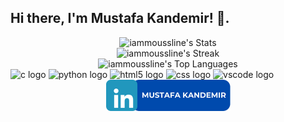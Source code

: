 <h2 align="left">Hi there, I'm Mustafa Kandemir! 👋.</h2>

<div align="center">
  <img src="https://github-readme-stats.vercel.app/api?username=iammoussline&theme=radical&show_icons=true&hide_border=true&count_private=true" alt="iammoussline's Stats" width="400" style="pointer-events: none;" />
</div>

<div align="center">
  <img src="https://github-readme-streak-stats.herokuapp.com/?user=iammoussline&theme=radical&hide_border=true" alt="iammoussline's Streak" width="400" style="pointer-events: none;" />
</div>

<div align="center">
  <img src="https://github-readme-stats.vercel.app/api/top-langs/?username=iammoussline&theme=radical&show_icons=true&hide_border=true&layout=compact" alt="iammoussline's Top Languages" width="400" style="pointer-events: none;" />
</div>

<div align="left" style="pointer-events: none;">
  <img src="https://cdn.jsdelivr.net/gh/devicons/devicon/icons/c/c-original.svg" height="30" width="42" alt="c logo"  />
  <img src="https://cdn.jsdelivr.net/gh/devicons/devicon/icons/python/python-original.svg" height="30" width="42" alt="python logo"  />
  <img src="https://cdn.jsdelivr.net/gh/devicons/devicon/icons/html5/html5-original.svg" height="30" width="42" alt="html5 logo"  />
  <img src="https://cdn.jsdelivr.net/gh/devicons/devicon/icons/css3/css3-original.svg" height="30" width="42" alt="css logo"  />
  <img src="https://cdn.jsdelivr.net/gh/devicons/devicon/icons/vscode/vscode-original.svg" height="30" width="42" alt="vscode logo"  />
</div>

<div align="center">
  <a href="https://www.linkedin.com/in/mmustafakandemir" target="_blank">
    <img src="https://github.com/iammoussline/iammoussline/blob/master/MUSTAFA%20KANDEMIR.png?raw=true" height="50" alt="linkedin logo"  />
  </a>
</div>
